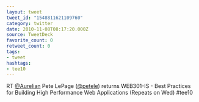 ```yaml
---
layout: tweet
tweet_id: "1548811621109760"
category: twitter
date: 2010-11-08T08:17:20.000Z
source: TweetDeck
favorite_count: 0
retweet_count: 0
tags:
- tweet
hashtags:
- tee10
---
```


RT [@Aurelian](https://twitter.com/@Aurelian) Pete LePage ([@petele](https://twitter.com/@petele)) returns WEB301-IS - Best Practices for Building High Performance Web Applications (Repeats on Wed) #tee10
